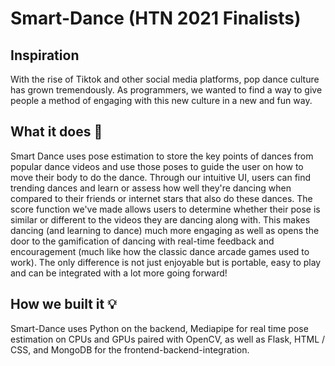 # Smart-Dance (HTN 2021 Finalists)

## Inspiration

With the rise of Tiktok and other social media platforms, pop dance culture has grown tremendously. As programmers, we wanted to find a way to give people a method of engaging with this new culture in a new and fun way.

## What it does 👀
Smart Dance uses pose estimation to store the key points of dances from popular dance videos and use those poses to guide the user on how to move their body to do the dance. Through our intuitive UI, users can find trending dances and learn or assess how well they're dancing when compared to their friends or internet stars that also do these dances. The score function we've made allows users to determine whether their pose is similar or different to the videos they are dancing along with. This makes dancing (and learning to dance) much more engaging as well as opens the door to the gamification of dancing with real-time feedback and encouragement (much like how the classic dance arcade games used to work). The only difference is not just enjoyable but is portable, easy to play and can be integrated with a lot more going forward!

## How we built it 💡
Smart-Dance uses Python on the backend, Mediapipe for real time pose estimation on CPUs and GPUs paired with OpenCV, as well as Flask, HTML / CSS, and MongoDB for the frontend-backend-integration.